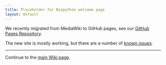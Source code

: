 ```yaml
---
title: Placeholder for Biopython welcome page
layout: default
---
```


We recently migrated from MediaWiki to GitHub pages, see our
[GitHub Pages Repository](https://github.com/biopython/biopython.github.io/).

The new site is mostly working, but there are a number of
[known issues](https://github.com/biopython/biopython.github.io/issues).

---------------------------------------

Continue to the [main Wiki page](/wiki/Biopython).
